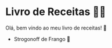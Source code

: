 # Livro de Receitas :man_cook:

Olá, bem vindo ao meu livro de receitas! :wave:

- Strogonoff de Frango :chicken:

